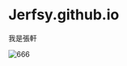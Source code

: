 # Jerfsy.github.io
我是張軒


![666](https://user-images.githubusercontent.com/112918608/196330668-f903aba9-1340-486c-913a-6a2434b14fb7.jpg)
